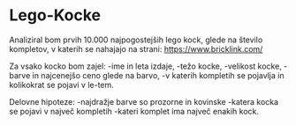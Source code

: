# Lego-Kocke

Analiziral bom prvih 10.000 najpogostejših lego kock, glede na število kompletov, v katerih se nahajajo na strani:
https://www.bricklink.com/

Za vsako kocko bom zajel:
-ime in leta izdaje,
-težo kocke,
-velikost kocke,
-barve in najcenejšo ceno glede na barvo,
-v katerih kompletih se pojavlja in kolikokrat se pojavi v le-tem.

Delovne hipoteze:
-najdražje barve so prozorne in kovinske
-katera kocka se pojavi v največ kompletih
-kateri komplet ima največ enakih kock.
